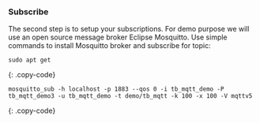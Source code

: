 ### Subscribe

The second step is to setup your subscriptions.
For demo purpose we will use  an open source message broker <a>Eclipse Mosquitto</a>.
Use simple commands to install Mosquitto broker and subscribe for topic:


```text
sudo apt get 
```
{: .copy-code}

```text
mosquitto_sub -h localhost -p 1883 --qos 0 -i tb_mqtt_demo -P tb_mqtt_demo3 -u tb_mqtt_demo -t demo/tb_mqtt -k 100 -x 100 -V mqttv5 
```
{: .copy-code}
